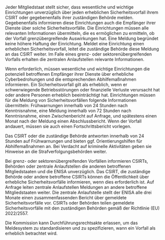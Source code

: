 Jeder Mitgliedstaat stellt sicher, dass wesentliche und wichtige Einrichtungen unverzüglich über jeden erheblichen Sicherheitsvorfall ihrem CSIRT oder gegebenenfalls ihrer zuständigen Behörde melden. Gegebenenfalls informieren diese Einrichtungen auch die Empfänger ihrer Dienste über solche Sicherheitsvorfälle. Die Einrichtungen müssen alle relevanten Informationen übermitteln, die es ermöglichen zu ermitteln, ob der Vorfall grenzübergreifende Auswirkungen hat. Eine Meldung begründet keine höhere Haftung der Einrichtung. Meldet eine Einrichtung einen erheblichen Sicherheitsvorfall, leitet die zuständige Behörde diese Meldung an das CSIRT weiter. Im Falle eines grenz- oder sektorenübergreifenden Vorfalls erhalten die zentralen Anlaufstellen relevante Informationen.

Wenn erforderlich, müssen wesentliche und wichtige Einrichtungen die potenziell betroffenen Empfänger ihrer Dienste über erhebliche Cyberbedrohungen und die entsprechenden Abhilfemaßnahmen informieren. Ein Sicherheitsvorfall gilt als erheblich, wenn er schwerwiegende Betriebsstörungen oder finanzielle Verluste verursacht hat oder andere Personen erheblich beeinträchtigt hat. Einrichtungen müssen für die Meldung von Sicherheitsvorfällen folgende Informationen übermitteln: Frühwarnungen innerhalb von 24 Stunden nach Kenntnisnahme, eine Meldung innerhalb von 72 Stunden nach Kenntnisnahme, einen Zwischenbericht auf Anfrage, und spätestens einen Monat nach der Meldung einen Abschlussbericht. Wenn der Vorfall andauert, müssen sie auch einen Fortschrittsbericht vorlegen.

Das CSIRT oder die zuständige Behörde antworten innerhalb von 24 Stunden auf Frühwarnungen und bieten ggf. Orientierungshilfen für Abhilfemaßnahmen an. Bei Verdacht auf kriminelle Aktivitäten geben sie Hinweise an die Strafverfolgungsbehörden weiter.

Bei grenz- oder sektorenübergreifenden Vorfällen informieren CSIRTs, Behörden oder zentrale Anlaufstellen die anderen betroffenen Mitgliedstaaten und die ENISA unverzüglich. Das CSIRT, die zuständige Behörde oder andere betroffene CSIRTs können die Öffentlichkeit über erhebliche Sicherheitsvorfälle informieren, wenn dies erforderlich ist. Auf Anfrage leiten zentrale Anlaufstellen Meldungen an andere betroffene Mitgliedstaaten weiter. Die zentrale Anlaufstelle stellt der ENISA alle drei Monate einen zusammenfassenden Bericht über gemeldete Sicherheitsvorfälle vor. CSIRTs oder Behörden teilen gemeldete Sicherheitsvorfälle mit den zuständigen Behörden gemäß der Richtlinie (EU) 2022/2557.

Die Kommission kann Durchführungsrechtsakte erlassen, um das Meldesystem zu standardisieren und zu spezifizieren, wann ein Vorfall als erheblich betrachtet wird.
